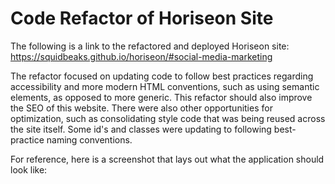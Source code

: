 # Code Refactor of Horiseon Site

The following is a link to the refactored and deployed Horiseon site:
https://squidbeaks.github.io/horiseon/#social-media-marketing

The refactor focused on updating code to follow best practices regarding accessibility and more modern HTML conventions, such as using semantic elements, as opposed to more generic. This refactor should also improve the SEO of this website. There were also other opportunities for optimization, such as consolidating style code that was being reused across the site itself. Some id's and classes were updating to following best-practice naming conventions.

For reference, here is a screenshot that lays out what the application should look like:

<img src="./assets/images/screenshot-for-readme.png" alt="">
